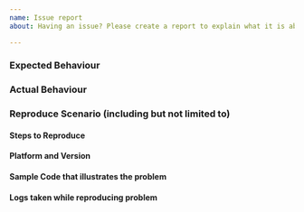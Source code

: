 ```yaml
---
name: Issue report
about: Having an issue? Please create a report to explain what it is about.

---
```


### Expected Behaviour

### Actual Behaviour

### Reproduce Scenario (including but not limited to)

#### Steps to Reproduce

#### Platform and Version

#### Sample Code that illustrates the problem

#### Logs taken while reproducing problem